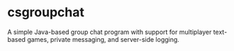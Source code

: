 # csgroupchat
A simple Java-based group chat program with support for multiplayer text-based games, private messaging, and server-side logging.
